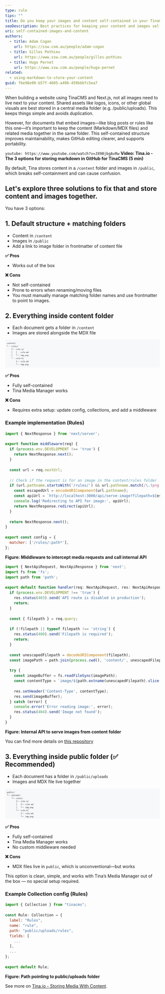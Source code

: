 ```yaml
---
type: rule
tips: ""
title: Do you keep your images and content self-contained in your TinaCMS +  Next.js project?
seoDescription: Best practices for keeping your content and images self-contained in TinaCMS + Next.js, with three options and a recommended setup.
uri: self-contained-images-and-content
authors:
  - title: Adam Cogan
    url: https://ssw.com.au/people/adam-cogan
  - title: Gilles Pothieu
    url: https://www.ssw.com.au/people/gilles-pothieu
  - title: Hugo Pernet
    url: https://www.ssw.com.au/people/hugo-pernet
related:
  - using-markdown-to-store-your-content
guid: fbe98e99-b57f-4605-a498-459bbbfc5ea7
---
```


When building a website using TinaCMS and Next.js, not all images need to live next to your content. Shared assets like logos, icons, or other global visuals are best stored in a central media folder (e.g. /public/uploads). This keeps things simple and avoids duplication.

However, for documents that embed images—like blog posts or rules like this one—it’s important to keep the content (Markdown/MDX files) and related media together in the same folder. This self-contained structure improves maintainability, makes GitHub editing clearer, and supports portability.

<!--endintro-->

`youtube: https://www.youtube.com/watch?v=JX90jbgAvRw`
**Video: Tina.io - The 3 options for storing markdown in GitHub for TinaCMS (5 min)**

By default, Tina stores content in a `/content` folder and images in `/public`, which breaks self-containment and can cause confusion.

Let's explore three solutions to fix that and store content and images together.
---

You have 3 options:

## 1. Default structure + matching folders

* Content in `/content`
* Images in `/public`
* Add a link to image folder in frontmatter of content file

**✅ Pros**

* Works out of the box  
  
**❌ Cons**

* Not self-contained  
* Prone to errors when renaming/moving files
* You must manually manage matching folder names and use frontmatter to point to images.

## 2. Everything inside content folder

* Each document gets a folder in `/content`
* Images are stored alongside the MDX file

![Figure: Option 2 - Folder structure - rules example](option-2-structure.png)

**✅ Pros**

* Fully self-contained  
* Tina Media Manager works  
  
**❌ Cons**

* Requires extra setup: update config, collections, and add a middleware

### Example implementation (Rules)

```js
import { NextResponse } from 'next/server';

export function middleware(req) {
  if (process.env.DEVELOPMENT !== 'true') {
    return NextResponse.next();
  }

  const url = req.nextUrl;

  // Check if the request is for an image in the content/rules folder
  if (url.pathname.startsWith('/rules/') && url.pathname.match(/\.(png|jpg|jpeg|gif|webp)$/i)) {
    const escapedUrl = encodeURIComponent(url.pathname);
    const apiUrl = `http://localhost:3000/api/serve-image?filepath=${escapedUrl}`;
    console.log('Redirecting to API for image:', apiUrl);
    return NextResponse.redirect(apiUrl);
  }

  return NextResponse.next();
}

export const config = {
  matcher: ['/rules/:path*'],
};
```
**Figure: Middleware to intercept media requests and call internal API**  


   
```js
import { NextApiRequest, NextApiResponse } from 'next';
import fs from 'fs';
import path from 'path';

export default function handler(req: NextApiRequest, res: NextApiResponse) {
  if (process.env.DEVELOPMENT !== 'true') {
    res.status(403).send('API route is disabled in production');
    return;
  }

  const { filepath } = req.query;

  if (!filepath || typeof filepath !== 'string') {
    res.status(400).send('Filepath is required');
    return;
  }

  const unescapedFilepath = decodeURIComponent(filepath);
  const imagePath = path.join(process.cwd(), 'content/', unescapedFilepath);

  try {
    const imageBuffer = fs.readFileSync(imagePath);
    const contentType = `image/${path.extname(unescapedFilepath).slice(1)}`;

    res.setHeader('Content-Type', contentType);
    res.send(imageBuffer);
  } catch (error) {
    console.error('Error reading image:', error);
    res.status(404).send('Image not found');
  }
}
```
**Figure: Internal API to serve images from content folder**

You can find more details on [this repository](https://github.com/tinacms/demo-storing-images-and-content-together)

## 3. Everything inside public folder (✅ Recommended)

* Each document has a folder in `/public/uploads`
* Images and MDX file live together

![Figure: Option 3 - Folder structure - rules example](option-3-structure.png)

**✅ Pros**

* Fully self-contained  
* Tina Media Manager works  
* No custom middleware needed
  
**❌ Cons**

* MDX files live in `public`, which is unconventional—but works

This option is clean, simple, and works with Tina’s Media Manager out of the box — no special setup required.

### Example Collection config (Rules)

```js
import { Collection } from "tinacms";

const Rule: Collection = {
  label: "Rules",
  name: "rule",
  path: "public/uploads/rules",
  fields: [
    ...
  ],
  ...
};

export default Rule;
```
**Figure: Path pointing to public/uploads folder**

See more on [Tina.io - Storing Media With Content](https://tina.io/docs/guides/storing-media-with-content).
